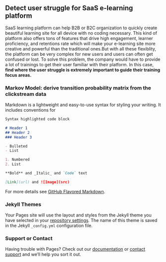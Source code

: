 ## Detect user struggle for SaaS e-learning platform

SaaS learning platform can help B2B or B2C organization to quickly create beautiful learning site for all device with no coding necessary. This kind of platform also offers tons of features that drive high engagement, learner proficiency, and retentions rate which will make your e-learning site more creative and powerful than the traditional ones.But with all these flexiblity, the platform can be very complex for new users and users can often get confused or lost. To solve this problem, the company would have to provide a lot of trainings to get their user familiar with their platform. In this case, **find where the user struggle is extremely important to guide their training focus areas.**

### Markov Model: derive transition probability matrix from the clickstream data

Markdown is a lightweight and easy-to-use syntax for styling your writing. It includes conventions for

```markdown
Syntax highlighted code block

# Header 1
## Header 2
### Header 3

- Bulleted
- List

1. Numbered
2. List

**Bold** and _Italic_ and `Code` text

[Link](url) and ![Image](src)
```

For more details see [GitHub Flavored Markdown](https://guides.github.com/features/mastering-markdown/).

### Jekyll Themes

Your Pages site will use the layout and styles from the Jekyll theme you have selected in your [repository settings](https://github.com/chengfangzhou20/chengfangzhou20.github.io/settings). The name of this theme is saved in the Jekyll `_config.yml` configuration file.

### Support or Contact

Having trouble with Pages? Check out our [documentation](https://docs.github.com/categories/github-pages-basics/) or [contact support](https://github.com/contact) and we’ll help you sort it out.
